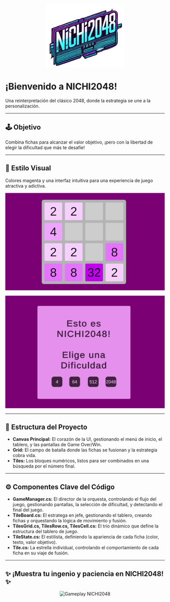 <p align="center">
  <img src="imagen-removebg-preview.png" alt="NICHI2048" width="250"/>
</p>

# ¡Bienvenido a **NICHI2048**! 
Una reinterpretación del clásico 2048, donde la estrategia se une a la personalización.

---

## 🕹️ **Objetivo**
Combina fichas para alcanzar el valor objetivo, ¡pero con la libertad de elegir la dificultad que más te desafíe!

---

## 🎨 **Estilo Visual**
Colores magenta y una interfaz intuitiva para una experiencia de juego atractiva y adictiva.

<p align="center">
  <img src="image.png" alt="Pantalla de Inicio NICHI2048" width="600"/>
</p>

<p align="center">
  <img src="image-1.png" alt="Jugando NICHI2048" width="600"/>
</p>

---

## 🧱 **Estructura del Proyecto**

*   **Canvas Principal:** El corazón de la UI, gestionando el menú de inicio, el tablero, y las pantallas de Game Over/Win.
*   **Grid:** El campo de batalla donde las fichas se fusionan y la estrategia cobra vida.
*   **Tiles:** Los bloques numéricos, listos para ser combinados en una búsqueda por el número final.

---

## ⚙️ **Componentes Clave del Código**

*   **GameManager.cs:** El director de la orquesta, controlando el flujo del juego, gestionando pantallas, la selección de dificultad, y detectando el final del juego.
*   **TileBoard.cs:** El estratega en jefe, gestionando el tablero, creando fichas y orquestando la lógica de movimiento y fusión.
*   **TilesGrid.cs, TilesRow.cs, TilesCell.cs:** El trío dinámico que define la estructura del tablero de juego.
*   **TileState.cs:** El estilista, definiendo la apariencia de cada ficha (color, texto, valor objetivo).
*   **Tile.cs:** La estrella individual, controlando el comportamiento de cada ficha en su viaje de fusión.

---

## ✨ ¡Muestra tu ingenio y paciencia en **NICHI2048**! ✨

<p align="center">
  <img src="VideoPrueba.gif" alt="Gameplay NICHI2048"/>
</p>